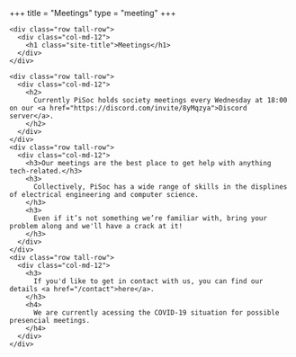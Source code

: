 +++
title = "Meetings"
type = "meeting"
+++

<main>
  <div class="container-fluid">

    <div class="row tall-row">
      <div class="col-md-12">
        <h1 class="site-title">Meetings</h1>
      </div>
    </div>

    <div class="row tall-row">
      <div class="col-md-12">
        <h2>
          Currently PiSoc holds society meetings every Wednesday at 18:00 on our <a href="https://discord.com/invite/8yMqzya">Discord server</a>.
        </h2>
      </div>
    </div>
    <div class="row tall-row">
      <div class="col-md-12">
        <h3>Our meetings are the best place to get help with anything tech-related.</h3>
        <h3>
          Collectively, PiSoc has a wide range of skills in the displines of electrical engineering and computer science.
        </h3>
        <h3>
          Even if it’s not something we’re familiar with, bring your problem along and we'll have a crack at it!
        </h3>
      </div>
    </div>
    <div class="row tall-row">
      <div class="col-md-12">
        <h3>
          If you'd like to get in contact with us, you can find our details <a href="/contact">here</a>.
        </h3>
        <h4>
          We are currently acessing the COVID-19 situation for possible presencial meetings.   
        </h4>
      </div>
    </div>
  </div>
</main>
